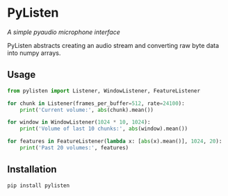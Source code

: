 # PyListen

*A simple pyaudio microphone interface*

PyListen abstracts creating an audio stream and converting
raw byte data into numpy arrays.

## Usage

```python
from pylisten import Listener, WindowListener, FeatureListener

for chunk in Listener(frames_per_buffer=512, rate=24100):
    print('Current volume:', abs(chunk).mean())

for window in WindowListener(1024 * 10, 1024):
    print('Volume of last 10 chunks:', abs(window).mean())

for features in FeatureListener(lambda x: [abs(x).mean()], 1024, 20):
    print('Past 20 volumes:', features)
```


## Installation

```bash
pip install pylisten
```
